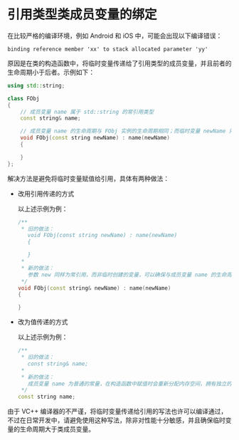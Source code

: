 # 引用类型类成员变量的绑定


在比较严格的编译环境，例如 Android 和 iOS 中，可能会出现以下编译错误：

```
binding reference member 'xx' to stack allocated parameter 'yy'
```

原因是在类的构造函数中，将临时变量传递给了引用类型的成员变量，并且前者的生命周期小于后者。示例如下：

```cpp
using std::string;

class FObj
{
	// 成员变量 name 属于 std::string 的常引用类型
	const string& name;

	// 成员变量 name 的生命周期与 FObj 实例的生命周期相同；而临时变量 newName 只在 FObj 构造函数的作用域内有效，使得 FObj 的构造函数调用完成后，成员变量 name 的引用丢失
	void FObj(const string newName) : name(newName)
	{

	}
};
```

解决方法是避免将临时变量赋值给引用，具体有两种做法：

+ 改用引用传递的方式

	以上述示例为例：

	```cpp
	/**
	 * 旧的做法：
	   void FObj(const string newName) : name(newName)
	   {

	   }
	 *
	 * 新的做法：
	   参数 new 同样为常引用，而非临时创建的变量，可以确保与成员变量 name 的生命周期保持一致
	 */
	void FObj(const string& newName) : name(newName)
	{

	}
	```

+ 改为值传递的方式

	以上述示例为例：

	```cpp
	/**
	 * 旧的做法：
	   const string& name;
	 *
	 * 新的做法：
	   成员变量 name 为普通的常量，在构造函数中赋值时会重新分配内存空间，拥有独立的生命周期
	 */
	const string name;
	```

由于 VC++ 编译器的不严谨，将临时变量传递给引用的写法也许可以编译通过，不过在日常开发中，请避免使用这种写法，除非对性能十分敏感，并且确保临时变量的生命周期大于类成员变量。
